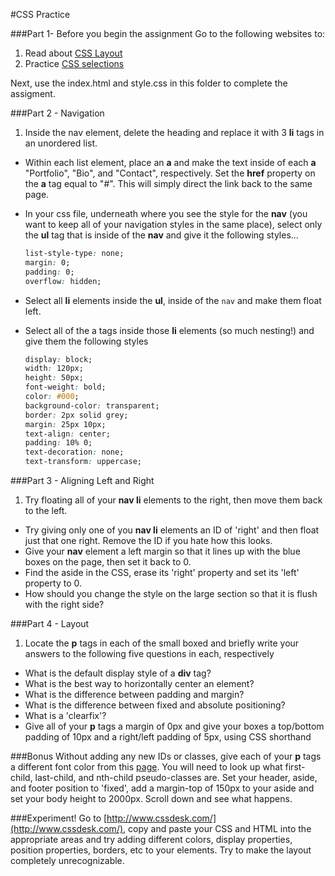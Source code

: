 
#CSS Practice

###Part 1- Before you begin the assignment
Go to the following websites to:   
  
1. Read about [CSS Layout](http://learnlayout.com/)  
2. Practice [CSS selections](http://flukeout.github.io/)   

Next, use the index.html and style.css in this folder to complete the assigment.

###Part 2 - Navigation
1. Inside the nav element, delete the heading and replace it with 3 **li** tags in an unordered list. 
- Within each list element, place an **a** and make the text inside of each **a** "Portfolio", "Bio", and "Contact", respectively. Set the **href** property on the **a** tag equal to "#". This will simply direct the link back to the same page.   
- In your css file, underneath where you see the style for the **nav** (you want to keep all of your navigation styles in the same place), select only the **ul** tag that is inside of the **nav** and give it the following styles...

    ```css
    list-style-type: none;
    margin: 0;
    padding: 0;
    overflow: hidden;
    ```
- Select all **li** elements inside the **ul**, inside of the `nav` and make them float left. 
- Select all of the a tags inside those **li** elements (so much nesting!) and give them the following styles

    ```css
    display: block;
    width: 120px;
    height: 50px;
    font-weight: bold;
    color: #000;
    background-color: transparent;
    border: 2px solid grey;
    margin: 25px 10px;
    text-align: center;
    padding: 10% 0;
    text-decoration: none;
    text-transform: uppercase;
    ```

###Part 3 - Aligning Left and Right
1. Try floating all of your **nav li** elements to the right, then move them back to the left.
- Try giving only one of you **nav li** elements an ID of 'right' and then float just that one right. Remove the ID if you hate how this looks.
- Give your **nav** element a left margin so that it lines up with the blue boxes on the page, then set it back to 0.
- Find the aside in the CSS, erase its 'right' property and set its 'left' property to 0.
- How should you change the style on the large section so that it is flush with the right side?

###Part 4 - Layout 
1. Locate the **p** tags in each of the small boxed and briefly write your answers to the following five questions in each, respectively
- What is the default display style of a **div** tag?
- What is the best way to horizontally center an element?
- What is the difference between padding and margin?
- What is the difference between fixed and absolute positioning?
- What is a 'clearfix'?
- Give all of your **p** tags a margin of 0px and give your boxes a top/bottom padding of 10px and a right/left padding of 5px, using CSS shorthand



###Bonus 
Without adding any new IDs or classes, give each of your **p** tags a different font color from this [page](http://www.crockford.com/wrrrld/color.html). You will need to look up what first-child, last-child, and nth-child pseudo-classes are.
Set your header, aside, and footer position to 'fixed', add a margin-top of 150px to your aside and set your body height to 2000px. Scroll down and see what happens.

###Experiment! 
Go to [http://www.cssdesk.com/](http://www.cssdesk.com/), copy and paste your CSS and HTML into the appropriate areas and try adding different colors, display properties, position properties, borders, etc to your elements. Try to make the layout completely unrecognizable.
